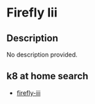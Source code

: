 # Firefly Iii

## Description

No description provided.

## k8 at home search

- [firefly-iii](https://nanne.dev/k8s-at-home-search/#/firefly-iii)
